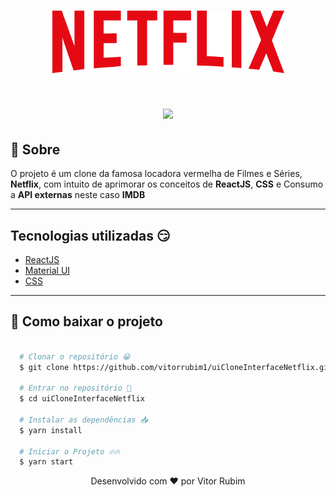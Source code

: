 <h1 align="center">
  <img src="src/assets/netflixLogo.png" height=100 />
</h1>

<h1 align="center">
  <img src="src/assets/project.gif">
</h1>

## 🎥 Sobre 

O projeto é um clone da famosa locadora vermelha de Filmes e Séries, **Netflix**, com intuito de aprimorar os conceitos de **ReactJS**, **CSS** e Consumo a **API externas** neste caso **IMDB**

---

## Tecnologias utilizadas 😏

- [ReactJS](https://pt-br.reactjs.org/)
- [Material UI](https://material-ui.com/)
- [CSS](https://css-tricks.com/)

---

## 📁 Como baixar o projeto 

```bash 

  # Clonar o repositório 😀
  $ git clone https://github.com/vitorrubim1/uiCloneInterfaceNetflix.git

  # Entrar no repositório 💪
  $ cd uiCloneInterfaceNetflix

  # Instalar as dependências 📥
  $ yarn install 

  # Iniciar o Projeto 🔥🔥
  $ yarn start 
```

<p align="center"> Desenvolvido com ❤️ por Vitor Rubim </p>
